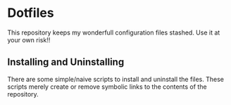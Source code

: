 Dotfiles
========

This repository keeps my wonderfull configuration files stashed.
Use it at your own risk!!

Installing and Uninstalling
---------------------------

There are some simple/naive scripts to install and uninstall the files.
These scripts merely create or remove symbolic links to the contents of
the repository.

